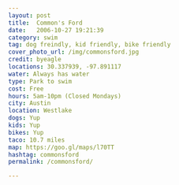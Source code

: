 ```yaml
---
layout: post
title:  Common's Ford
date:   2006-10-27 19:21:39
category: swim
tag: dog freindly, kid friendly, bike friendly
cover_photo_url: /img/commonsford.jpg
credit: byeagle 
locations: 30.337939, -97.891117
water: Always has water
type: Park to swim 
cost: Free
hours: 5am-10pm (Closed Mondays)
city: Austin
location: Westlake
dogs: Yup
kids: Yup
bikes: Yup
taco: 10.7 miles
map: https://goo.gl/maps/l70TT 
hashtag: commonsford
permalink: /commonsford/

---
```




